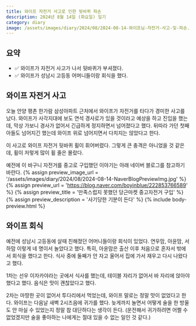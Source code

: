 ```yaml
---
title: 와이프 자전거 사고로 인한 뒷바퀴 파손
description: 2024년 8월 14일 (화요일) 일기
category: diary
image: /assets/images/diary/2024/08/2024-08-14-와이프님-자전거-사고-및-파손.JPG
---
```


요약
---
- ✅ 와이프가 자전거 사고가 나서 뒷바퀴가 부셔졌다. 
- ✅ 와이프가 성남시 고등동 어머니들이랑 회식을 했다. 


와이프 자전거 사고
---

오늘 안양 평촌 한가람 삼성아파트 근처에서 와이프가 자전거를 타다가 경미한 사고를 났다. 
와이프가 사각지대에 보도 연석 경사로가 있을 것이라고 예상을 하고 진입을 했는데, 
막상 가보니 경사가 없어서 긴급하게 정지하면서 넘어졌다고 했다. 
뒤따라 가던 첫째 아들도 넘어지긴 했는데 와이프 위로 넘어지면서 다치지는 않았다고 한다. 

이 사고로 와이프 자전거 뒷바퀴 휠이 휘어버렸다. 
그렇게 큰 충격은 아니었을 것 같은데, 휠이 저렇게 많이 휠 줄은 몰랐다. 

예전에 이 바구니 자전거를 중고로 구입했던 이야기는 아래 네이버 블로그를 참고하기 바란다. 
{% assign preview_image_url = '/assets/images/diary/2024/08/2024-08-14-NaverBlogPreviewImg.jpg' %}
{% assign preview_url = 'https://blog.naver.com/boyinblue/222853766589' %}
{% assign preview_title = '만족스럽지 못했던 당근마켓 중고자전거 구입' %}
{% assign preview_description = '사기당한 기분이 든다' %}
{% include body-preview.html %}


와이프 회식
---

예전에 성남시 고등동에 살때 친해졌던 어머니들이랑 회식이 있었다. 
연우맘, 아윤맘, 서하맘 이렇게 네 명이서 놀았다고 했다. 
특히, 아윤맘은 출산 이후 처음으로 혼자서 밖에서 회식을 했다고 한다. 
식사 중에 둘째가 안 자고 울어서 집에 가서 재우고 다시 나왔다고 했다. 

1차는 선우 이자카야라는 곳에서 식사를 했는데, 테이블 자리가 없어서 바 자리에 앉아야 했다고 했다. 
음식은 맛이 괜찮았다고 했다. 

2차는 마땅한 곳이 없어서 투다리에서 먹었는데, 와이프 말로는 정말 맛이 없었다고 한다. 
와이프는 다음날 새벽 2시즈음에 귀가를 했다. 
늦게까지 놀면서 어떻게 술을 한 방울도 안 마실 수 있었는지 정말 참 대단하다는 생각이 든다. 
(운전해서 귀가하려면 어쩔 수 없었겠지만 술을 좋아하는 나에게는 절대 있을 수 없는 일인 것 같다.)